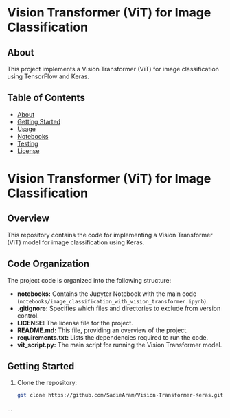  
# Vision Transformer (ViT) for Image Classification

## About
This project implements a Vision Transformer (ViT) for image classification using TensorFlow and Keras.

## Table of Contents
- [About](#about)
- [Getting Started](#getting-started)
- [Usage](#usage)
- [Notebooks](#notebooks)
- [Testing](#testing)
- [License](#license)
# Vision Transformer (ViT) for Image Classification

## Overview

This repository contains the code for implementing a Vision Transformer (ViT) model for image classification using Keras.

## Code Organization

The project code is organized into the following structure:

- **notebooks:** Contains the Jupyter Notebook with the main code (`notebooks/image_classification_with_vision_transformer.ipynb`).
- **.gitignore:** Specifies which files and directories to exclude from version control.
- **LICENSE:** The license file for the project.
- **README.md:** This file, providing an overview of the project.
- **requirements.txt:** Lists the dependencies required to run the code.
- **vit_script.py:** The main script for running the Vision Transformer model.

## Getting Started

1. Clone the repository:

   ```bash
   git clone https://github.com/SadieAram/Vision-Transformer-Keras.git

...

